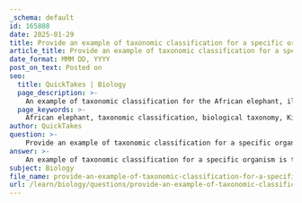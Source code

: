 ```yaml
---
_schema: default
id: 165808
date: 2025-01-29
title: Provide an example of taxonomic classification for a specific organism.
article_title: Provide an example of taxonomic classification for a specific organism.
date_format: MMM DD, YYYY
post_on_text: Posted on
seo:
  title: QuickTakes | Biology
  page_description: >-
    An example of taxonomic classification for the African elephant, illustrating its hierarchical relationship within biological taxonomy.
  page_keywords: >-
    African elephant, taxonomic classification, biological taxonomy, Kingdom Animalia, Phylum Chordata, Class Mammalia, Order Proboscidea, Family Elephantidae, Genus Loxodonta, Species Loxodonta africana
author: QuickTakes
question: >-
    Provide an example of taxonomic classification for a specific organism.
answer: >-
    An example of taxonomic classification for a specific organism is the African elephant. The classification hierarchy for the African elephant is as follows:\n\n- **Kingdom**: Animalia\n- **Phylum**: Chordata\n- **Class**: Mammalia\n- **Order**: Proboscidea\n- **Family**: Elephantidae\n- **Genus**: Loxodonta\n- **Species**: Loxodonta africana\n\nThis classification illustrates the systematic organization of the African elephant within the broader context of biological taxonomy, highlighting its relationships to other organisms based on shared characteristics. The classification process is essential for understanding the diversity of life and facilitating communication among scientists regarding different species.
subject: Biology
file_name: provide-an-example-of-taxonomic-classification-for-a-specific-organism.md
url: /learn/biology/questions/provide-an-example-of-taxonomic-classification-for-a-specific-organism
---
```


&nbsp;